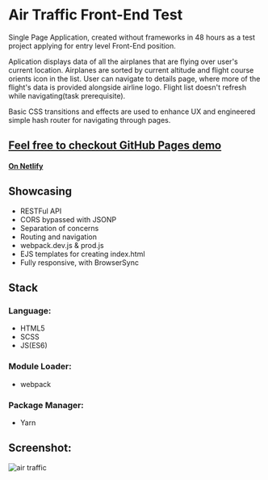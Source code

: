 # Air Traffic Front-End Test


Single Page Application, created without frameworks in 48 hours as a test project applying for entry level Front-End position.

Aplication displays data of all the airplanes that are flying over user's current location. Airplanes are sorted by current altitude and flight course orients icon in the list. User can navigate to details page, where more of the flight's data is provided alongside airline logo. Flight list doesn't refresh while navigating(task prerequisite). 
 
Basic CSS transitions and effects are used to enhance UX and engineered simple hash router for navigating through pages. 


## [Feel free to checkout GitHub Pages demo](https://dejan-krstic.github.io/air-traffic-fe-test/)
#### [On Netlify](https://air-traffic-fe.netlify.com/)


## Showcasing
- RESTFul API
- CORS bypassed with JSONP
- Separation of concerns
- Routing and navigation
- webpack.dev.js & prod.js
- EJS templates for creating index.html 
- Fully responsive, with BrowserSync

## Stack
### Language: 
- HTML5 
- SCSS
- JS(ES6) 
### Module Loader: 
- webpack
### Package Manager: 
- Yarn
## Screenshot:
![air traffic](https://user-images.githubusercontent.com/36072848/39974245-a15b582e-5727-11e8-9872-33483442e18a.PNG)




